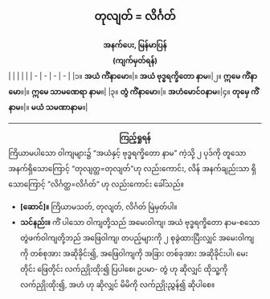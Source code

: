 ## <center>တုလျတ် = လိင်္ဂတ်</center>
**<center>အနက်ပေး, မြန်မာပြန်</center>**
**<center>(ကျက်မှတ်ရန်)</center>**
|  |  |  |  |
| - | - | - | - |
|၁။ **အယံ ကိံနာမော**။|။ **အယံ ဗုဒ္ဓရက္ခိတော နာမ**။|၂။ **ဣမေ ကိံနာမော**။|။ **ဣမေ သာမဏေရာ နာမ**။|
|၃။ **တွံ ကိံနာမော**။|။ **အဟံမောင်ဝနာမ**။|၄။ **တုမှေ ကိံနာမ**။|။ **မယံ သမဏာနာမ**။|

---
**<center>ကြည့်ရှုရန်</center>**
ကြိယာမပါသော ဝါကျများ၌ “အယံနှင့် ဗုဒ္ဓရက္ခိတော နာမ” ကဲ့သို့ ၂ ပုဒ်ကို တူသော အနက်ရှိသောကြောင့် “တုလျတ္ထ=တုလျတ်”ဟု လည်းကောင်း, လိန် အနက်ချည်းသာ ရှိသောကြောင့် ”လိင်္ဂတ္ထ=လိင်္ဂတ်” ဟု လည်းကောင်း ခေါ်သည်။
- **[ဆောင်]။** ကြိယာမသတ်, တုလျတ်, လိင်္ဂတ် မြဲမှတ်ပါ။ 
- **သင်နည်း။** ကိံ ပါသော ဝါကျတို့သည် အမေးဝါကျ၊ အယံ ဗုဒ္ဓရက္ခိတော နာမ-စသော တွဲဖက်ဝါကျတို့ဘည် အဖြေဝါကျ၊ တပည့်များကို ၂ စုခွဲထားပြီးလျှင် အမေးဝါကျကို တစ်စုအား အဆိုခိုင်း၍, အဖြေဝါကျကို အခြား တစ်ခုအား အဆိုခိုင်းပါ၊ မေးတိုင်း ဖြေတိုင်း လက်ညှိုးထိုး၍ ပြပါစေ၊ ဥပမာ- တွံ  ဟု ဆိုလျှင် ထိုသူ့ကို လက်ညှိုးထိုး၍, အဟံ ဟု ဆိုလျှင် မိမိကို လက်ညှိုးညွှန်၍ ဆိုပါစေ။